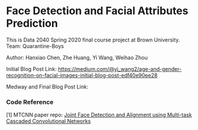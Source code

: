 # Face Detection and Facial Attributes Prediction

This is Data 2040 Spring 2020 final course project at Brown University.
Team: Quarantine-Boys

Author: Hanxiao Chen, Zhe Huang, Yi Wang, Weihao Zhou

Initial Blog Post Link: https://medium.com/@yi_wang2/age-and-gender-recognition-on-facial-images-initial-blog-post-edf40e90ee28

Medway and Final Blog Post Link: 










### Code Reference
[1] MTCNN paper repo: [Joint Face Detection and Alignment using Multi-task Cascaded Convolutional Networks](https://github.com/kpzhang93/MTCNN_face_detection_alignment)
